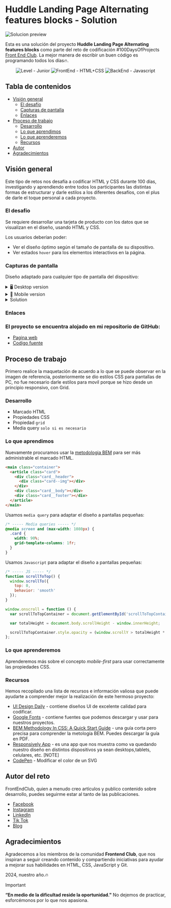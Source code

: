 # Huddle Landing Page Alternating features blocks - Solution

<img src="./screen/desktop-preview.webp" alt="Solucion preview" style="max-width: 100%; height: auto;">

Esta es una solución del proyecto **Huddle Landing Page Alternating features blocks** como parte del reto de codificación #100DaysOfProjects [Front End Club](https://www.facebook.com/frontendclubfb). La mejor manera de escribir un buen código es programando todos los días🔥.

<div align="center">
  <img src="https://img.shields.io/badge/Level-Junior-green" alt="Level - Junior">
  <img src="https://img.shields.io/badge/FrontEnd-HTML%2BCSS-yellow" alt="FrontEnd - HTML+CSS">
  <img src="https://img.shields.io/badge/BackEnd-Javascript-orange" alt="BackEnd - Javascript">
</div>

## Tabla de contenidos

- [Visión general](#visión-general)
  - [El desafío](#el-desafío)
  - [Capturas de pantalla](#capturas-de-pantalla)
  - [Enlaces](#enlaces)
- [Proceso de trabajo](#proceso-de-trabajo)
  - [Desarrollo](#desarrollo)
  - [Lo que aprendimos](#lo-que-aprendimos)
  - [Lo que aprenderemos](#lo-que-aprenderemos)
  - [Recursos](#recursos)
- [Autor](#autor)
- [Agradecimientos](#agradecimientos)

## Visión general
Este tipo de retos nos desafía a codificar HTML y CSS durante 100 días, investigando y aprendiendo entre todos los participantes las distintas formas de estructurar y darle estilos a los diferentes desafíos, con el plus de darle el toque personal a cada proyecto.

### El desafío
Se requiere desarrollar una tarjeta de producto con los datos que se visualizan en el diseño, usando HTML y CSS.

Los usuarios deberían poder:

- Ver el diseño óptimo según el tamaño de pantalla de su dispositivo.
- Ver estados `hover` para los elementos interactivos en la página.

### Capturas de pantalla

Diseño adaptado para cualquier tipo de pantalla del dispositivo:

<details>
    <summary>🖥️ Desktop version</summary>

![](./screen/desktop-preview.webp)
</details>

<details>
    <summary>📱 Mobile version</summary>

![](./screen/mobile-design.jpg)
</details>

<details>
    <summary> Solution </summary>

![](./screen/reto28Mramos.jpg)
</details>


### Enlaces

### El proyecto se encuentra alojado en mi repositorio de GitHub:

- [Pagina web]()
- [Codigo fuente]()

## Proceso de trabajo
Primero realice la maquetación de acuerdo a lo que se puede observar en la imagen de referencia, posteriormente se dio estilos CSS para pantallas de PC, no fue necesario darle estilos para movil porque se hizo desde un principio responsivo, con Grid.

### Desarrollo

- Marcado HTML
- Propiedades CSS
- Propiedad `grid`
- Media query `solo si es necesario`

### Lo que aprendimos

Nuevamente procuramos usar la [metodologia BEM](https://getbem.com/introduction/) para ser más administrable el marcado HTML.

```html
<main class="container">
  <article class="card">
    <div class="card__header">
      <div class="card--img"></div>
    </div>
    <div class="card__body"></div>
    <div class="card__footer"></div>
  </article>
</main>
```

Usamos `media query` para adaptar el diseño a pantallas pequeñas:

```css
/* ----- Media queries ----- */
@media screen and (max-width: 1080px) {
  .card {
    width: 90%;
    grid-template-columns: 1fr;
  }
}
```

Usamos `Javascript` para adaptar el diseño a pantallas pequeñas:

```javascript
/* ----- JS ----- */
function scrollToTop() {
  window.scrollTo({
    top: 0,
    behavior: 'smooth'
  });
}

window.onscroll = function () {
  var scrollToTopContainer = document.getElementById('scrollToTopContainer');

  var totalHeight = document.body.scrollHeight - window.innerHeight;

  scrollToTopContainer.style.opacity = (window.scrollY > totalHeight * 0.2) ? '1' : '0';
};
```








### Lo que aprenderemos

Aprenderemos más sobre el concepto _mobile-first_ para usar correctamente las propiedades CSS.

### Recursos

Hemos recopilado una lista de recursos e información valiosa que puede ayudarte a comprender mejor la realización de este hermoso proyecto:

- [UI Design Daily](https://www.uidesigndaily.com/) - contiene diseños UI de excelente calidad para codificar.
- [Google Fonts](https://fonts.google.com/) - contiene fuentes que podemos descargar y usar para nuestros proyectos.
- [BEM Methodology In CSS: A Quick Start Guide](https://scalablecss.com/bem-quickstart-guide/) - una guía corta pero precisa para comprender la metología BEM. Puedes descargar la guía en PDF.
- [Responsively App](https://responsively.app/) - es una app que nos muestra como va quedando nuestro diseño en distintos dispositivos ya sean desktops,tablets, celulares, etc.
 [NOTE]
- [CodePen](https://codepen.io/sosuke/pen/Pjoqqp) - Modificar el color de un SVG

## Autor del reto

FrontEndClub, quien a menudo creo artículos y publico contenido sobre desarrollo, puedes seguirme estar al tanto de las publicaciones.

- [Facebook](https://www.facebook.com/frontendclubfb)
- [Instagram](https://www.instagram.com/frontendclubig/)
- [LinkedIn](https://www.linkedin.com/in/frontendclub/)
- [Tik Tok](https://www.tiktok.com/@frontendclub)
- [Blog](https://frontend-club.bullet.site/)

## Agradecimientos

Agradecemos a los miembros de la comunidad **Frontend Club**, que nos inspiran a seguir creando contenido y compartiendo iniciativas para ayudar a mejorar sus habilidades en HTML, CSS, JavaScript y Git.

2024, nuestro año.🔥

> [!IMPORTANT]
> **“En medio de la dificultad reside la oportunidad."** No dejemos de practicar, esforcémonos por lo que nos apasiona.
